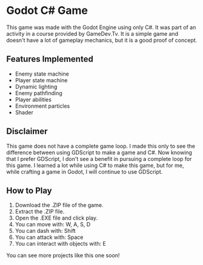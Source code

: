 # Godot C# Game

This game was made with the Godot Engine using only C#. It was part of an activity in a course provided by GameDev.Tv. It is a simple game and doesn't have a lot of gameplay mechanics, but it is a good proof of concept.

## Features Implemented
- Enemy state machine
- Player state machine
- Dynamic lighting
- Enemy pathfinding
- Player abilities
- Environment particles
- Shader

## Disclaimer
This game does not have a complete game loop. I made this only to see the difference between using GDScript to make a game and C#. Now knowing that I prefer GDScript, I don't see a benefit in pursuing a complete loop for this game. I learned a lot while using C# to make this game, but for me, while crafting a game in Godot, I will continue to use GDScript.

## How to Play
1. Download the .ZIP file of the game.
2. Extract the .ZIP file.
3. Open the .EXE file and click play.
4. You can move with: W, A, S, D
5. You can dash with: Shift
6. You can attack with: Space
7. You can interact with objects with: E

You can see more projects like this one soon!
